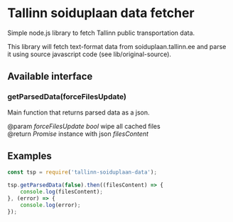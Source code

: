 # Tallinn soiduplaan data fetcher
Simple node.js library to fetch Tallinn public transportation data.   

This library will fetch text-format data from soiduplaan.tallinn.ee and parse it using source javascript code (see lib/original-source).   

## Available interface

### getParsedData(forceFilesUpdate)
Main function that returns parsed data as a json.

@param _forceFilesUpdate_ *bool* wipe all cached files   
@return _Promise_ instance with json _filesContent_

## Examples

```javascript   
const tsp = require('tallinn-soiduplaan-data');

tsp.getParsedData(false).then((filesContent) => {
	console.log(filesContent);
}, (error) => {
	console.log(error);
});
```
